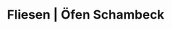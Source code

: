 ---
title: "Fliesen | Öfen Schambeck"
url: /woerth-an-der-donau/fliesen-oefen-schambeck/
shop: Fliesen
---